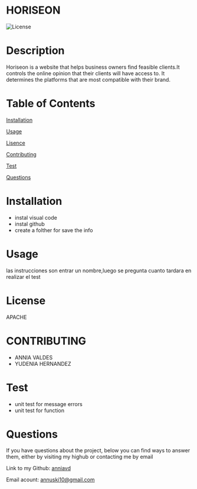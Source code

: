 # HORISEON


![License](https://img.shields.io/badge/License-APACHE-grenn.svg)
  

# Description

Horiseon is a website that helps business owners find feasible clients.It controls the online opinion that their clients will have access to. It determines the platforms that are most compatible with their brand.
  

# Table of Contents

[Installation](#Installation)

[Usage](#Usage)

[Lisence](#License)


[Contributing](#Contributing)

[Test](#Test)

[Questions](#Questions)


  
# Installation 
 - instal visual code
- instal github
- create a folther for save the info


# Usage

las instrucciones son entrar un nombre,luego se pregunta cuanto tardara en realizar el test

# License

APACHE

# CONTRIBUTING 
 - ANNIA VALDES
- YUDENIA HERNANDEZ


# Test 
 - unit test for message errors
- unit test for function


# Questions

  If you have questions about the project, below you can find ways to answer them, either by visiting my highub or contacting me by email
  
  Link to my Github: [anniavd](https://github.com/anniavd)

  
  Email acount: annuski10@gmail.com
    
